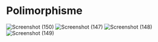 # Polimorphisme
![Screenshot (150)](https://user-images.githubusercontent.com/89763537/169187373-33e774c5-e32c-4f3e-8422-20b2e1b6cd49.png)
![Screenshot (147)](https://user-images.githubusercontent.com/89763537/169187380-627d9fd3-9fdc-4d61-b435-9611c1fab350.png)
![Screenshot (148)](https://user-images.githubusercontent.com/89763537/169187383-c31e2810-9446-464a-8b25-50efcd8553c4.png)
![Screenshot (149)](https://user-images.githubusercontent.com/89763537/169187387-11a7d10a-a719-430e-8222-2c3c98ce2862.png)

